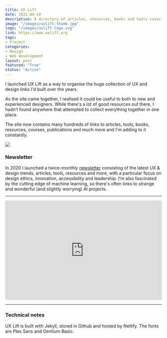 ```yaml
---
title: UX Lift
date: 2021-04-19
description: A directory of articles, resources, books and tools covering every aspect of the UX and design process.
image: "/images/uxlift-thumb.jpg"
logo: "/images/uxlift-logo.svg"
link: https://www.uxlift.org
tags:
- Project
categories:
- Design
- Web development
layout: post
featured: "True"
status: "Active"
---
```



I launched UX Lift as a way to organise the huge collection of UX and design links I'd built over the years.

As the site came together, I realised it could be useful to both to new and experienced designers. While there's a lot of good resources out there, I hadn’t found anywhere that attempted to collect everything together in one place.

The site now contains many hundreds of links to articles, tools, books, resources, courses, publications and much more and I'm adding to it constantly.

<img src="/images/uxlift.jpg" class="wide">

### Newsletter

In 2020 I launched a twice-monthly [newsletter](https://uxlift.substack.com) consisting of the latest UX & design trends, articles, tools, resources and more, with a particular focus on design ethics, innovation, accessibility and leadership. I’m also fascinated by the cutting edge of machine learning, so there's often links to strange and wonderful (and slightly worrying) AI projects.

---

<iframe src="https://uxlift.substack.com/embed" width="100%" height="320" style="border:none; background:white;" frameborder="0" scrolling="no"></iframe>

--- 

### Technical notes

UX Lift is built with Jekyll, stored in Github and hosted by Netlify. The fonts are Plex Sans and Gentium Basic. 

